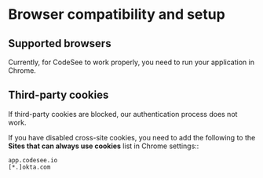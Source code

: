 # Browser compatibility and setup



## Supported browsers

Currently, for CodeSee to work properly, you need to run your application in Chrome.

## Third-party cookies

If third-party cookies are blocked, our authentication process does not work.

If you have disabled cross-site cookies, you need to add the following to the **Sites that can always use cookies** list in Chrome settings::

```
app.codesee.io
[*.]okta.com
```